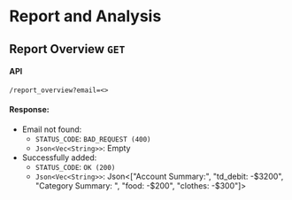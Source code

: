 # Report and Analysis
## Report Overview `GET`
#### API
```
/report_overview?email=<>
```
#### Response:
- Email not found:
    - `STATUS_CODE`: `BAD_REQUEST (400)`
    - `Json<Vec<String>>`: Empty
- Successfully added:
    - `STATUS_CODE`: `OK (200)`
    - `Json<Vec<String>>`: Json<["Account Summary:", "td_debit: -$3200", "Category Summary: ", "food: -$200", "clothes: -$300"]>